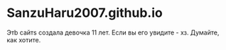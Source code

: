 # SanzuHaru2007.github.io
Этb сайтs создала девочка 11 лет. Если вы его увидите - хз. Думайте, как хотите. 

